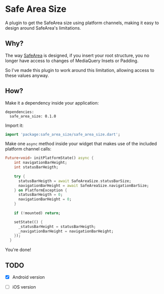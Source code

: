 # Safe Area Size

A plugin to get the SafeArea size using platform channels, making it easy to design around SafeArea's limitations.

## Why?

The way [SafeArea](https://api.flutter.dev/flutter/widgets/SafeArea-class.html) is designed, 
if you insert your root structure, you no longer have access to changes of MediaQuery Insets or Padding.

So I've made this plugin to work around this limitation, allowing access to these values anyway.

## How?

Make it a dependency inside your application: 
```
dependencies:
  safe_area_size: 0.1.0
```

Import it:

```dart
import 'package:safe_area_size/safe_area_size.dart';
```


Make one `async` method inside your widget that makes use of the included platform channel calls:

```dart
Future<void> initPlatformState() async {
    int navigationBarHeight;
    int statusBarHeigth;
    
    try {
      statusBarHeigth = await SafeAreaSize.statusBarSize;
      navigationBarHeight = await SafeAreaSize.navigationBarSize;
    } on PlatformException {
      statusBarHeigth = 0;
      navigationBarHeight = 0;
    }
    
    if (!mounted) return;

    setState(() {
      _statusBarHeight = statusBarHeigth;
      _navigationBarHeight = navigationBarHeight;
    });
  }
```

You're done!

## TODO

- [x] Android version
- [ ] iOS version



